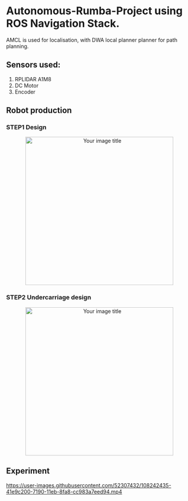# Autonomous-Rumba-Project using ROS Navigation Stack.
AMCL is used for localisation, with DWA local planner planner for path planning.
## Sensors used:
1. RPLIDAR A1M8
2. DC Motor
3. Encoder 

## Robot production

### STEP1 Design
<div align="center">
<img src="https://user-images.githubusercontent.com/52307432/108242592-6e9dd980-7190-11eb-96ec-b431d58bef57.jpg" alt="Your image title"  width="400">
</div>

### STEP2 Undercarriage design
<div align="center">
<img src="https://user-images.githubusercontent.com/52307432/108243713-ba9d4e00-7191-11eb-98ac-c87bb7d3a83c.jpg" alt="Your image title"  width="400">
</div>

## Experiment
https://user-images.githubusercontent.com/52307432/108242435-41e9c200-7190-11eb-8fa8-cc983a7eed94.mp4
